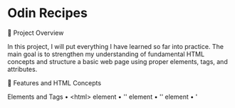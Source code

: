 # Odin Recipes
📘 Project Overview

In this project, I will put everything I have learned so far into practice.
The main goal is to strengthen my understanding of fundamental HTML concepts and structure a basic web page using proper elements, tags, and attributes.


🧩 Features and HTML Concepts

Elements and Tags
	•	&lt;html&gt; element
	•	'<head>' element
	•	'<meta>' element
	•	'<title>' element
	•	'<body>' element
	•	Paragraphs (<p>)
	•	'<strong>' element
	•	'<em>' element

Void Elements
	•	Examples of self-closing tags such as <br>, <hr>, and <img>

HTML Comments

Learn how to add comments to improve readability and documentation within the HTML code.

Lists

Explore ordered (<ol>) and unordered (<ul>) lists to organize content effectively.

Links and Images

Use the '<a>' and '<img>' elements to add navigation and visual content to the page.

Attributes

Understand how HTML attributes work and how to use them to customize elements (e.g., src, alt, href, title).

🛠️ Technologies Used
	•	HTML5
